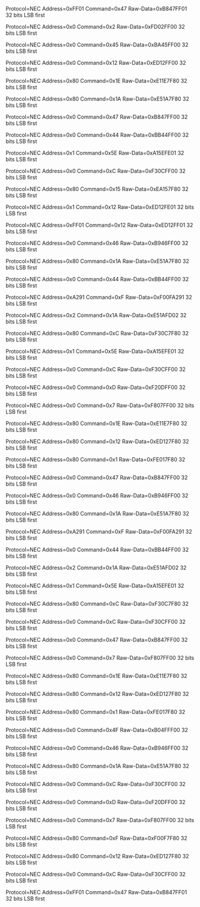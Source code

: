 Protocol=NEC Address=0xFF01 Command=0x47 Raw-Data=0xB847FF01 32 bits LSB first

Protocol=NEC Address=0x0 Command=0x2 Raw-Data=0xFD02FF00 32 bits LSB first

Protocol=NEC Address=0x0 Command=0x45 Raw-Data=0xBA45FF00 32 bits LSB first

Protocol=NEC Address=0x0 Command=0x12 Raw-Data=0xED12FF00 32 bits LSB first

Protocol=NEC Address=0x80 Command=0x1E Raw-Data=0xE11E7F80 32 bits LSB first

Protocol=NEC Address=0x80 Command=0x1A Raw-Data=0xE51A7F80 32 bits LSB first

Protocol=NEC Address=0x0 Command=0x47 Raw-Data=0xB847FF00 32 bits LSB first

Protocol=NEC Address=0x0 Command=0x44 Raw-Data=0xBB44FF00 32 bits LSB first

Protocol=NEC Address=0x1 Command=0x5E Raw-Data=0xA15EFE01 32 bits LSB first

Protocol=NEC Address=0x0 Command=0xC Raw-Data=0xF30CFF00 32 bits LSB first

Protocol=NEC Address=0x80 Command=0x15 Raw-Data=0xEA157F80 32 bits LSB first

Protocol=NEC Address=0x1 Command=0x12 Raw-Data=0xED12FE01 32 bits LSB first

Protocol=NEC Address=0xFF01 Command=0x12 Raw-Data=0xED12FF01 32 bits LSB first

Protocol=NEC Address=0x0 Command=0x46 Raw-Data=0xB946FF00 32 bits LSB first

Protocol=NEC Address=0x80 Command=0x1A Raw-Data=0xE51A7F80 32 bits LSB first

Protocol=NEC Address=0x0 Command=0x44 Raw-Data=0xBB44FF00 32 bits LSB first

Protocol=NEC Address=0xA291 Command=0xF Raw-Data=0xF00FA291 32 bits LSB first

Protocol=NEC Address=0x2 Command=0x1A Raw-Data=0xE51AFD02 32 bits LSB first

Protocol=NEC Address=0x80 Command=0xC Raw-Data=0xF30C7F80 32 bits LSB first

Protocol=NEC Address=0x1 Command=0x5E Raw-Data=0xA15EFE01 32 bits LSB first

Protocol=NEC Address=0x0 Command=0xC Raw-Data=0xF30CFF00 32 bits LSB first

Protocol=NEC Address=0x0 Command=0xD Raw-Data=0xF20DFF00 32 bits LSB first

Protocol=NEC Address=0x0 Command=0x7 Raw-Data=0xF807FF00 32 bits LSB first

Protocol=NEC Address=0x80 Command=0x1E Raw-Data=0xE11E7F80 32 bits LSB first

Protocol=NEC Address=0x80 Command=0x12 Raw-Data=0xED127F80 32 bits LSB first

Protocol=NEC Address=0x80 Command=0x1 Raw-Data=0xFE017F80 32 bits LSB first

Protocol=NEC Address=0x0 Command=0x47 Raw-Data=0xB847FF00 32 bits LSB first

Protocol=NEC Address=0x0 Command=0x46 Raw-Data=0xB946FF00 32 bits LSB first

Protocol=NEC Address=0x80 Command=0x1A Raw-Data=0xE51A7F80 32 bits LSB first

Protocol=NEC Address=0xA291 Command=0xF Raw-Data=0xF00FA291 32 bits LSB first

Protocol=NEC Address=0x0 Command=0x44 Raw-Data=0xBB44FF00 32 bits LSB first

Protocol=NEC Address=0x2 Command=0x1A Raw-Data=0xE51AFD02 32 bits LSB first

Protocol=NEC Address=0x1 Command=0x5E Raw-Data=0xA15EFE01 32 bits LSB first

Protocol=NEC Address=0x80 Command=0xC Raw-Data=0xF30C7F80 32 bits LSB first

Protocol=NEC Address=0x0 Command=0xC Raw-Data=0xF30CFF00 32 bits LSB first

Protocol=NEC Address=0x0 Command=0x47 Raw-Data=0xB847FF00 32 bits LSB first

Protocol=NEC Address=0x0 Command=0x7 Raw-Data=0xF807FF00 32 bits LSB first

Protocol=NEC Address=0x80 Command=0x1E Raw-Data=0xE11E7F80 32 bits LSB first

Protocol=NEC Address=0x80 Command=0x12 Raw-Data=0xED127F80 32 bits LSB first

Protocol=NEC Address=0x80 Command=0x1 Raw-Data=0xFE017F80 32 bits LSB first

Protocol=NEC Address=0x0 Command=0x4F Raw-Data=0xB04FFF00 32 bits LSB first

Protocol=NEC Address=0x0 Command=0x46 Raw-Data=0xB946FF00 32 bits LSB first

Protocol=NEC Address=0x80 Command=0x1A Raw-Data=0xE51A7F80 32 bits LSB first

Protocol=NEC Address=0x0 Command=0xC Raw-Data=0xF30CFF00 32 bits LSB first

Protocol=NEC Address=0x0 Command=0xD Raw-Data=0xF20DFF00 32 bits LSB first

Protocol=NEC Address=0x0 Command=0x7 Raw-Data=0xF807FF00 32 bits LSB first

Protocol=NEC Address=0x80 Command=0xF Raw-Data=0xF00F7F80 32 bits LSB first

Protocol=NEC Address=0x80 Command=0x12 Raw-Data=0xED127F80 32 bits LSB first

Protocol=NEC Address=0x0 Command=0xC Raw-Data=0xF30CFF00 32 bits LSB first

Protocol=NEC Address=0xFF01 Command=0x47 Raw-Data=0xB847FF01 32 bits LSB first